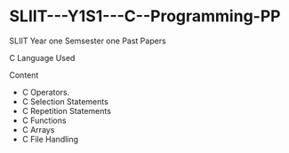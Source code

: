 # SLIIT---Y1S1---C--Programming-PP

SLIIT Year one Semsester one Past Papers

C Language Used 

Content

  * C Operators.
  * C Selection Statements
  * C Repetition Statements
  * C Functions
  * C Arrays
  * C File Handling
